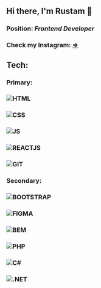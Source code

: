 ## Hi there, I'm Rustam 👋
### Position: *Frontend Developer*
### Check my Instagram: [=>](https://instagram.com/itgodoit/)
## Tech:
### Primary:
### ![HTML](https://img.shields.io/badge/-HTML-151515?logo=html5)
### ![CSS](https://img.shields.io/badge/-CSS-151515?logo=css3)
### ![JS](https://img.shields.io/badge/-JAVASCRIPT-151515?logo=javascript)
### ![REACTJS](https://img.shields.io/badge/-REACT-151515?logo=react)
### ![GIT](https://)
### Secondary:
### ![BOOTSTRAP](https://img.shields.io/badge/-PHP-151515?logo=php)
### ![FIGMA](https://img.shields.io/badge/-PHP-151515?logo=php)
### ![BEM](https://img.shields.io/badge/-PHP-151515?logo=php)
### ![PHP](https://img.shields.io/badge/-PHP-151515?logo=php)
### ![C#](https://img.shields.io/badge/-C%23-151515?logo=C#)
### ![.NET](https://img.shields.io/badge/-PHP-151515?logo=php)
